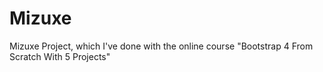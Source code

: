 # Mizuxe
Mizuxe Project, which I've done with the online course "Bootstrap 4 From Scratch With 5 Projects"
